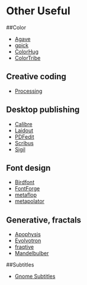# Other Useful

##Color
*   [Agave](http://home.gna.org/colorscheme/)
*   [gpick](http://code.google.com/p/gpick/)
*   [ColorHug](http://www.hughski.com/)
*   [ColorTribe](http://opensource.mikrosimage.eu/colortribe.html)

## Creative coding
*   [Processing](http://processing.org/)

## Desktop publishing
*   [Calibre](https://calibre-ebook.com/)
*   [Laidout](http://www.laidout.org/)
*   [PDFedit](http://pdfedit.cz/en/index.html)
*   [Scribus](http://www.scribus.net)
*   [Sigil](https://sigil-ebook.com/)


## Font design
*   [Birdfont](https://birdfont.org/)
*   [FontForge](http://fontforge.org/)
*   [metaflop](http://www.metaflop.com/)
*   [metapolator](http://metapolator.com/home/) 


## Generative, fractals
*   [Apophysis](http://apophysis.org/)
*   [Evolvotron](http://www.bottlenose.net/share/evolvotron/)
*   [fraqtive](http://fraqtive.mimec.org/)
*   [Mandelbulber](http://www.mandelbulber.com/)

##Subtitles
*   [Gnome Subtitles](http://gnomesubtitles.org/)
